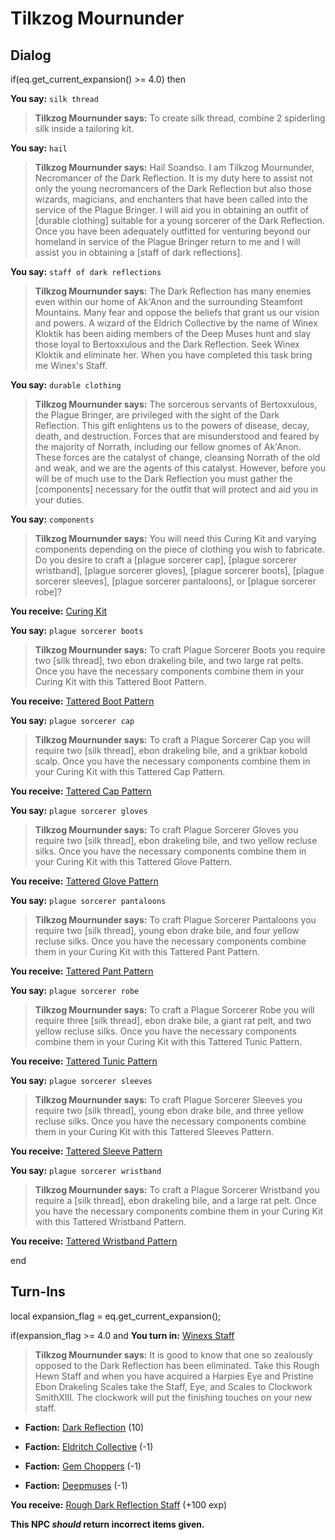 # Tilkzog Mournunder


## Dialog

if(eq.get_current_expansion() >= 4.0) then


**You say:** `silk thread`




>**Tilkzog Mournunder says:** To create silk thread, combine 2 spiderling silk inside a tailoring kit.


**You say:** `hail`




>**Tilkzog Mournunder says:** Hail Soandso. I am Tilkzog Mournunder, Necromancer of the Dark Reflection. It is my duty here to assist not only the young necromancers of the Dark Reflection but also those wizards, magicians, and enchanters that have been called into the service of the Plague Bringer. I will aid you in obtaining an outfit of [durable clothing] suitable for a young sorcerer of the Dark Reflection. Once you have been adequately outfitted for venturing beyond our homeland in service of the Plague Bringer return to me and I will assist you in obtaining a [staff of dark reflections].


**You say:** `staff of dark reflections`




>**Tilkzog Mournunder says:** The Dark Reflection has many enemies even within our home of Ak'Anon and the surrounding Steamfont Mountains. Many fear and oppose the beliefs that grant us our vision and powers. A wizard of the Eldrich Collective by the name of Winex Kloktik has been aiding members of the Deep Muses hunt and slay those loyal to Bertoxxulous and the Dark Reflection. Seek Winex Kloktik and eliminate her. When you have completed this task bring me Winex's Staff.


**You say:** `durable clothing`




>**Tilkzog Mournunder says:** The sorcerous servants of Bertoxxulous, the Plague Bringer, are privileged with the sight of the Dark Reflection. This gift enlightens us to the powers of disease, decay, death, and destruction. Forces that are misunderstood and feared by the majority of Norrath, including our fellow gnomes of Ak'Anon. These forces are the catalyst of change, cleansing Norrath of the old and weak, and we are the agents of this catalyst. However, before you will be of much use to the Dark Reflection you must gather the [components] necessary for the outfit that will protect and aid you in your duties.


**You say:** `components`




>**Tilkzog Mournunder says:** You will need this Curing Kit and varying components depending on the piece of clothing you wish to fabricate. Do you desire to craft a [plague sorcerer cap], [plague sorcerer wristband], [plague sorcerer gloves], [plague sorcerer boots], [plague sorcerer sleeves], [plague sorcerer pantaloons], or [plague sorcerer robe]?



**You receive:**  [Curing Kit](/item/17125)


**You say:** `plague sorcerer boots`




>**Tilkzog Mournunder says:** To craft Plague Sorcerer Boots you require two [silk thread], two ebon drakeling bile, and two large rat pelts. Once you have the necessary components combine them in your Curing Kit with this Tattered Boot Pattern.



**You receive:**  [Tattered Boot Pattern](/item/19561)


**You say:** `plague sorcerer cap`




>**Tilkzog Mournunder says:** To craft a Plague Sorcerer Cap you will require two [silk thread], ebon drakeling bile, and a grikbar kobold scalp. Once you have the necessary components combine them in your Curing Kit with this Tattered Cap Pattern.



**You receive:**  [Tattered Cap Pattern](/item/19555)


**You say:** `plague sorcerer gloves`




>**Tilkzog Mournunder says:** To craft Plague Sorcerer Gloves you require two [silk thread], ebon drakeling bile, and two yellow recluse silks. Once you have the necessary components combine them in your Curing Kit with this Tattered Glove Pattern.



**You receive:**  [Tattered Glove Pattern](/item/19559)


**You say:** `plague sorcerer pantaloons`




>**Tilkzog Mournunder says:** To craft Plague Sorcerer Pantaloons you require two [silk thread], young ebon drake bile, and four yellow recluse silks. Once you have the necessary components combine them in your Curing Kit with this Tattered Pant Pattern.



**You receive:**  [Tattered Pant Pattern](/item/19560)


**You say:** `plague sorcerer robe`




>**Tilkzog Mournunder says:** To craft a Plague Sorcerer Robe you will require three [silk thread], ebon drake bile, a giant rat pelt, and two yellow recluse silks. Once you have the necessary components combine them in your Curing Kit with this Tattered Tunic Pattern.



**You receive:**  [Tattered Tunic Pattern](/item/19556)


**You say:** `plague sorcerer sleeves`




>**Tilkzog Mournunder says:** To craft Plague Sorcerer Sleeves you require two [silk thread], young ebon drake bile, and three yellow recluse silks. Once you have the necessary components combine them in your Curing Kit with this Tattered Sleeves Pattern.



**You receive:**  [Tattered Sleeve Pattern](/item/19557)


**You say:** `plague sorcerer wristband`




>**Tilkzog Mournunder says:** To craft a Plague Sorcerer Wristband you require a [silk thread], ebon drakeling bile, and a large rat pelt. Once you have the necessary components combine them in your Curing Kit with this Tattered Wristband Pattern.



**You receive:**  [Tattered Wristband Pattern](/item/19558)

end

## Turn-Ins

local expansion_flag = eq.get_current_expansion();



if(expansion_flag >= 4.0 and  **You turn in:** [Winexs Staff](/item/10994)


>**Tilkzog Mournunder says:** It is good to know that one so zealously opposed to the Dark Reflection has been eliminated. Take this Rough Hewn Staff and when you have acquired a Harpies Eye and Pristine Ebon Drakeling Scales take the Staff, Eye, and Scales to Clockwork SmithXIII. The clockwork will put the finishing touches on your new staff.


* __Faction:__ [Dark Reflection](/faction/238) (10)


* __Faction:__ [Eldritch Collective](/faction/245) (-1)


* __Faction:__ [Gem Choppers](/faction/255) (-1)


* __Faction:__ [Deepmuses](/faction/240) (-1)


 **You receive:**  [Rough Dark Reflection Staff](/item/10999) (+100 exp)

**This NPC *should* return incorrect items given.**

